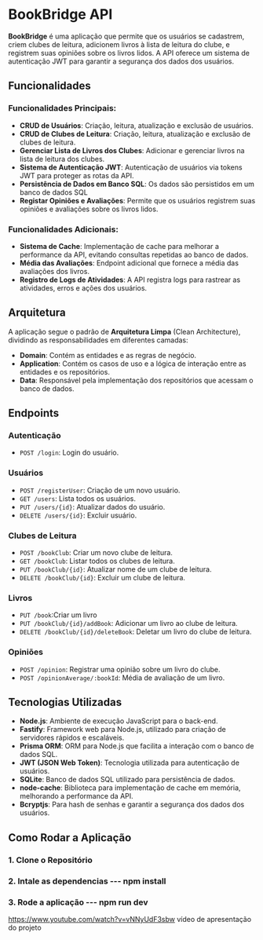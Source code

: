 # BookBridge API

**BookBridge** é uma aplicação que permite que os usuários se cadastrem, criem clubes de leitura, adicionem livros à lista de leitura do clube, e registrem suas opiniões sobre os livros lidos. A API oferece um sistema de autenticação JWT para garantir a segurança dos dados dos usuários.

## Funcionalidades

### Funcionalidades Principais:

- **CRUD de Usuários**: Criação, leitura, atualização e exclusão de usuários.
- **CRUD de Clubes de Leitura**: Criação, leitura, atualização e exclusão de clubes de leitura.
- **Gerenciar Lista de Livros dos Clubes**: Adicionar e gerenciar livros na lista de leitura dos clubes.
- **Sistema de Autenticação JWT**: Autenticação de usuários via tokens JWT para proteger as rotas da API.
- **Persistência de Dados em Banco SQL**: Os dados são persistidos em um banco de dados SQL
- **Registar Opiniões e Avaliações**: Permite que os usuários registrem suas opiniões e avaliações sobre os livros lidos.

### Funcionalidades Adicionais:

- **Sistema de Cache**: Implementação de cache para melhorar a performance da API, evitando consultas repetidas ao banco de dados.
- **Média das Avaliações**: Endpoint adicional que fornece a média das avaliações dos livros.
- **Registro de Logs de Atividades**: A API registra logs para rastrear as atividades, erros e ações dos usuários.

## Arquitetura

A aplicação segue o padrão de **Arquitetura Limpa** (Clean Architecture), dividindo as responsabilidades em diferentes camadas:

- **Domain**: Contém as entidades e as regras de negócio.
- **Application**: Contém os casos de uso e a lógica de interação entre as entidades e os repositórios.
- **Data**: Responsável pela implementação dos repositórios que acessam o banco de dados.

## Endpoints

### Autenticação

- `POST /login`: Login do usuário.

### Usuários

- `POST /registerUser`: Criação de um novo usuário.
- `GET /users`: Lista todos os usuários.
- `PUT /users/{id}`: Atualizar dados do usuário.
- `DELETE /users/{id}`: Excluir usuário.

### Clubes de Leitura

- `POST /bookClub`: Criar um novo clube de leitura.
- `GET /bookClub`: Listar todos os clubes de leitura.
- `PUT /bookClub/{id}`: Atualizar nome de um clube de leitura.
- `DELETE /bookClub/{id}`: Excluir um clube de leitura.

### Livros

- `PUT /book`:Criar um livro
- `PUT /bookClub/{id}/addBook`: Adicionar um livro ao clube de leitura.
- `DELETE /bookClub/{id}/deleteBook`: Deletar um livro do clube de leitura.

### Opiniões

- `POST /opinion`: Registrar uma opinião sobre um livro do clube.
- `POST /opinionAverage/:bookId`: Média de avaliação de um livro.

## Tecnologias Utilizadas

- **Node.js**: Ambiente de execução JavaScript para o back-end.
- **Fastify**: Framework web para Node.js, utilizado para criação de servidores rápidos e escaláveis.
- **Prisma ORM**: ORM para Node.js que facilita a interação com o banco de dados SQL.
- **JWT (JSON Web Token)**: Tecnologia utilizada para autenticação de usuários.
- **SQLite**: Banco de dados SQL utilizado para persistência de dados.
- **node-cache**: Biblioteca para implementação de cache em memória, melhorando a performance da API.
- **Bcryptjs**: Para hash de senhas e garantir a segurança dos dados dos usuários.


## Como Rodar a Aplicação

### 1. Clone o Repositório
### 2. Intale as dependencias --- npm install
### 3. Rode a aplicação --- npm run dev

https://www.youtube.com/watch?v=vNNyUdF3sbw vídeo de apresentação do projeto
